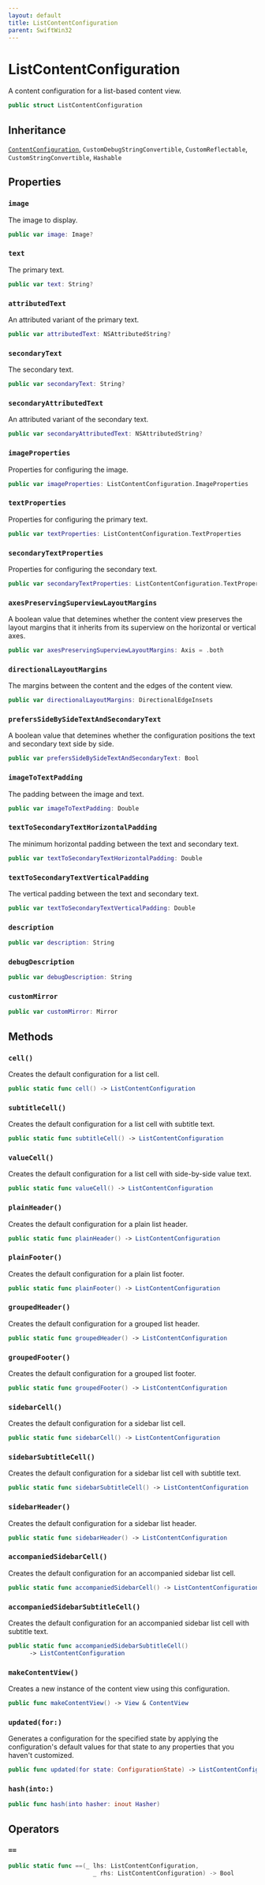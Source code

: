 ```yaml
---
layout: default
title: ListContentConfiguration
parent: SwiftWin32
---
```

# ListContentConfiguration

A content configuration for a list-based content view.

``` swift
public struct ListContentConfiguration 
```

## Inheritance

[`ContentConfiguration`](https://compnerd.github.io/swift-win32/SwiftWin32/ContentConfiguration), `CustomDebugStringConvertible`, `CustomReflectable`, `CustomStringConvertible`, `Hashable`

## Properties

### `image`

The image to display.

``` swift
public var image: Image?
```

### `text`

The primary text.

``` swift
public var text: String?
```

### `attributedText`

An attributed variant of the primary text.

``` swift
public var attributedText: NSAttributedString?
```

### `secondaryText`

The secondary text.

``` swift
public var secondaryText: String?
```

### `secondaryAttributedText`

An attributed variant of the secondary text.

``` swift
public var secondaryAttributedText: NSAttributedString?
```

### `imageProperties`

Properties for configuring the image.

``` swift
public var imageProperties: ListContentConfiguration.ImageProperties
```

### `textProperties`

Properties for configuring the primary text.

``` swift
public var textProperties: ListContentConfiguration.TextProperties
```

### `secondaryTextProperties`

Properties for configuring the secondary text.

``` swift
public var secondaryTextProperties: ListContentConfiguration.TextProperties
```

### `axesPreservingSuperviewLayoutMargins`

A boolean value that detemines whether the content view preserves the
layout margins that it inherits from its superview on the horizontal or
vertical axes.

``` swift
public var axesPreservingSuperviewLayoutMargins: Axis = .both
```

### `directionalLayoutMargins`

The margins between the content and the edges of the content view.

``` swift
public var directionalLayoutMargins: DirectionalEdgeInsets
```

### `prefersSideBySideTextAndSecondaryText`

A boolean value that detemines whether the configuration positions the
text and secondary text side by side.

``` swift
public var prefersSideBySideTextAndSecondaryText: Bool
```

### `imageToTextPadding`

The padding between the image and text.

``` swift
public var imageToTextPadding: Double
```

### `textToSecondaryTextHorizontalPadding`

The minimum horizontal padding between the text and secondary text.

``` swift
public var textToSecondaryTextHorizontalPadding: Double
```

### `textToSecondaryTextVerticalPadding`

The vertical padding between the text and secondary text.

``` swift
public var textToSecondaryTextVerticalPadding: Double
```

### `description`

``` swift
public var description: String 
```

### `debugDescription`

``` swift
public var debugDescription: String 
```

### `customMirror`

``` swift
public var customMirror: Mirror 
```

## Methods

### `cell()`

Creates the default configuration for a list cell.

``` swift
public static func cell() -> ListContentConfiguration 
```

### `subtitleCell()`

Creates the default configuration for a list cell with subtitle text.

``` swift
public static func subtitleCell() -> ListContentConfiguration 
```

### `valueCell()`

Creates the default configuration for a list cell with side-by-side value
text.

``` swift
public static func valueCell() -> ListContentConfiguration 
```

### `plainHeader()`

Creates the default configuration for a plain list header.

``` swift
public static func plainHeader() -> ListContentConfiguration 
```

### `plainFooter()`

Creates the default configuration for a plain list footer.

``` swift
public static func plainFooter() -> ListContentConfiguration 
```

### `groupedHeader()`

Creates the default configuration for a grouped list header.

``` swift
public static func groupedHeader() -> ListContentConfiguration 
```

### `groupedFooter()`

Creates the default configuration for a grouped list footer.

``` swift
public static func groupedFooter() -> ListContentConfiguration 
```

### `sidebarCell()`

Creates the default configuration for a sidebar list cell.

``` swift
public static func sidebarCell() -> ListContentConfiguration 
```

### `sidebarSubtitleCell()`

Creates the default configuration for a sidebar list cell with subtitle
text.

``` swift
public static func sidebarSubtitleCell() -> ListContentConfiguration 
```

### `sidebarHeader()`

Creates the default configuration for a sidebar list header.

``` swift
public static func sidebarHeader() -> ListContentConfiguration 
```

### `accompaniedSidebarCell()`

Creates the default configuration for an accompanied sidebar list cell.

``` swift
public static func accompaniedSidebarCell() -> ListContentConfiguration 
```

### `accompaniedSidebarSubtitleCell()`

Creates the default configuration for an accompanied sidebar list cell
with subtitle text.

``` swift
public static func accompaniedSidebarSubtitleCell()
      -> ListContentConfiguration 
```

### `makeContentView()`

Creates a new instance of the content view using this configuration.

``` swift
public func makeContentView() -> View & ContentView 
```

### `updated(for:)`

Generates a configuration for the specified state by applying the
configuration's default values for that state to any properties that you
haven't customized.

``` swift
public func updated(for state: ConfigurationState) -> ListContentConfiguration 
```

### `hash(into:)`

``` swift
public func hash(into hasher: inout Hasher) 
```

## Operators

### `==`

``` swift
public static func ==(_ lhs: ListContentConfiguration,
                        _ rhs: ListContentConfiguration) -> Bool 
```
